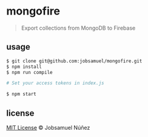 # mongofire

> Export collections from MongoDB to Firebase

## usage 

```bash
$ git clone git@github.com:jobsamuel/mongofire.git
$ npm install
$ npm run compile

# Set your access tokens in index.js

$ npm start
```

## license

[MIT License](http://opensource.org/licenses/MIT) :copyright: Jobsamuel Núñez
